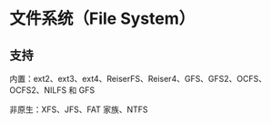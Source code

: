 # 文件系统（File System）

## 支持

内置：ext2、ext3、ext4、ReiserFS、Reiser4、GFS、GFS2、OCFS、OCFS2、NILFS 和 GFS

非原生：XFS、JFS、FAT 家族、NTFS
